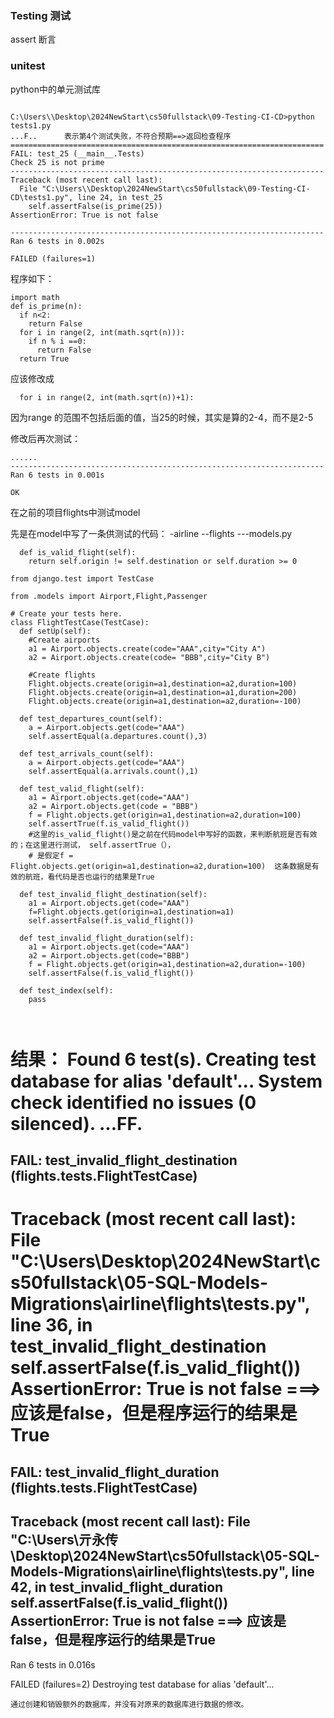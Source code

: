 ### Testing 测试

assert 断言


### unitest 
python中的单元测试库

```

C:\Users\\Desktop\2024NewStart\cs50fullstack\09-Testing-CI-CD>python tests1.py
...F..      表示第4个测试失败，不符合预期==>返回检查程序
======================================================================
FAIL: test_25 (__main__.Tests)
Check 25 is not prime
----------------------------------------------------------------------
Traceback (most recent call last):
  File "C:\Users\\Desktop\2024NewStart\cs50fullstack\09-Testing-CI-CD\tests1.py", line 24, in test_25
    self.assertFalse(is_prime(25))
AssertionError: True is not false

----------------------------------------------------------------------
Ran 6 tests in 0.002s

FAILED (failures=1)

```

程序如下：

```
import math
def is_prime(n):
  if n<2:
    return False
  for i in range(2, int(math.sqrt(n))):
    if n % i ==0:
      return False
  return True
```

应该修改成
```
  for i in range(2, int(math.sqrt(n))+1):
```
因为range 的范围不包括后面的值，当25的时候，其实是算的2-4，而不是2-5

修改后再次测试：

```
......
----------------------------------------------------------------------
Ran 6 tests in 0.001s

OK

```


在之前的项目flights中测试model

先是在model中写了一条供测试的代码：
-airline
 --flights
  ---models.py
```
  def is_valid_flight(self):
    return self.origin != self.destination or self.duration >= 0
```

```
from django.test import TestCase

from .models import Airport,Flight,Passenger

# Create your tests here.
class FlightTestCase(TestCase):
  def setUp(self):
    #Create airports
    a1 = Airport.objects.create(code="AAA",city="City A")
    a2 = Airport.objects.create(code= "BBB",city="City B")
    
    #Create flights
    Flight.objects.create(origin=a1,destination=a2,duration=100)
    Flight.objects.create(origin=a1,destination=a1,duration=200)
    Flight.objects.create(origin=a1,destination=a2,duration=-100)
    
  def test_departures_count(self):
    a = Airport.objects.get(code="AAA")
    self.assertEqual(a.departures.count(),3)
    
  def test_arrivals_count(self):
    a = Airport.objects.get(code="AAA")
    self.assertEqual(a.arrivals.count(),1)

  def test_valid_flight(self):
    a1 = Airport.objects.get(code="AAA")
    a2 = Airport.objects.get(code = "BBB")
    f = Flight.objects.get(origin=a1,destination=a2,duration=100)
    self.assertTrue(f.is_valid_flight())
    #这里的is_valid_flight()是之前在代码model中写好的函数，来判断航班是否有效的；在这里进行测试， self.assertTrue（），
    # 是假定f = Flight.objects.get(origin=a1,destination=a2,duration=100)  这条数据是有效的航班，看代码是否也运行的结果是True
    
  def test_invalid_flight_destination(self):
    a1 = Airport.objects.get(code="AAA")
    f=Flight.objects.get(origin=a1,destination=a1)
    self.assertFalse(f.is_valid_flight())
    
  def test_invalid_flight_duration(self):
    a1 = Airport.objects.get(code="AAA")
    a2 = Airport.objects.get(code="BBB")
    f = Flight.objects.get(origin=a1,destination=a2,duration=-100)
    self.assertFalse(f.is_valid_flight())
    
  def test_index(self):
    pass
  
  
```

结果：
Found 6 test(s).
Creating test database for alias 'default'...
System check identified no issues (0 silenced).
...FF.
======================================================================
FAIL: test_invalid_flight_destination (flights.tests.FlightTestCase)
----------------------------------------------------------------------
Traceback (most recent call last):
  File "C:\Users\\Desktop\2024NewStart\cs50fullstack\05-SQL-Models-Migrations\airline\flights\tests.py", line 36, in test_invalid_flight_destination
    self.assertFalse(f.is_valid_flight())
AssertionError: True is not false
===>  应该是false，但是程序运行的结果是True
======================================================================
FAIL: test_invalid_flight_duration (flights.tests.FlightTestCase)
----------------------------------------------------------------------
Traceback (most recent call last):
  File "C:\Users\亓永传\Desktop\2024NewStart\cs50fullstack\05-SQL-Models-Migrations\airline\flights\tests.py", line 42, in test_invalid_flight_duration    self.assertFalse(f.is_valid_flight())
AssertionError: True is not false
===>  应该是false，但是程序运行的结果是True
----------------------------------------------------------------------
Ran 6 tests in 0.016s

FAILED (failures=2)
Destroying test database for alias 'default'...

```
通过创建和销毁额外的数据库，并没有对原来的数据库进行数据的修改。

